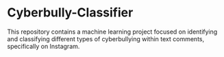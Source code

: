 # Cyberbully-Classifier
This repository contains a machine learning project focused on identifying and classifying different types of cyberbullying within text comments, specifically on Instagram.
